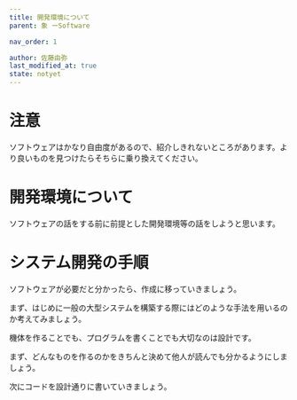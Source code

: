 ```yaml
---
title: 開発環境について
parent: 象 ーSoftware

nav_order: 1

author: 佐藤由弥
last_modified_at: true
state: notyet
---
```

# **注意**

ソフトウェアはかなり自由度があるので、紹介しきれないところがあります。より良いものを見つけたらそちらに乗り換えてください。

# **開発環境について**

ソフトウェアの話をする前に前提とした開発環境等の話をしようと思います。

# システム開発の手順

ソフトウェアが必要だと分かったら、作成に移っていきましょう。

まず、はじめに一般の大型システムを構築する際にはどのような手法を用いるのか考えてみましょう。

機体を作ることでも、プログラムを書くことでも大切なのは設計です。

まず、どんなものを作るのかをきちんと決めて他人が読んでも分かるようにしましょう。

次にコードを設計通りに書いていきましょう。
